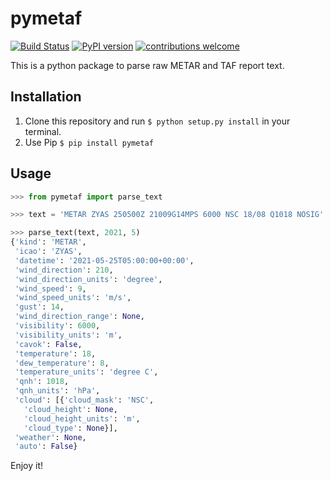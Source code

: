 # pymetaf

[![Build Status](https://app.travis-ci.com/Clarmy/pymetaf.svg?branch=main)](https://app.travis-ci.com/github/Clarmy/pymetaf)
[![PyPI version](https://badge.fury.io/py/pymetaf.svg)](https://badge.fury.io/py/pymetaf)
[![contributions welcome](https://img.shields.io/badge/contributions-welcome-brightgreen.svg?style=flat)](https://github.com/Clarmy/pymetaf/issues)

This is a python package to parse raw METAR and TAF report text.

## Installation

1. Clone this repository and run `$ python setup.py install` in your terminal.
2. Use Pip `$ pip install pymetaf`

## Usage

```python
>>> from pymetaf import parse_text

>>> text = 'METAR ZYAS 250500Z 21009G14MPS 6000 NSC 18/08 Q1018 NOSIG'

>>> parse_text(text, 2021, 5)
{'kind': 'METAR',
 'icao': 'ZYAS',
 'datetime': '2021-05-25T05:00:00+00:00',
 'wind_direction': 210,
 'wind_direction_units': 'degree',
 'wind_speed': 9,
 'wind_speed_units': 'm/s',
 'gust': 14,
 'wind_direction_range': None,
 'visibility': 6000,
 'visibility_units': 'm',
 'cavok': False,
 'temperature': 18,
 'dew_temperature': 8,
 'temperature_units': 'degree C',
 'qnh': 1018,
 'qnh_units': 'hPa',
 'cloud': [{'cloud_mask': 'NSC',
   'cloud_height': None,
   'cloud_height_units': 'm',
   'cloud_type': None}],
 'weather': None,
 'auto': False}
```

Enjoy it!